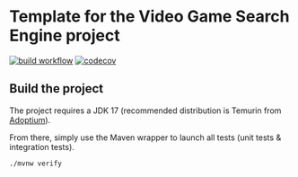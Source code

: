 # Template for the Video Game Search Engine project

[![build workflow](https://github.com/romain-gauvreau/video_game_search_engine/actions/workflows/build.yml/badge.svg)](https://github.com/romain-gauvreau/video_game_search_engine/actions)
[![codecov](https://codecov.io/gh/romain-gauvreau/video_game_search_engine/branch/main/graph/badge.svg)](https://codecov.io/gh/romain-gauvreau/video_game_search_engine)

## Build the project

The project requires a JDK 17 (recommended distribution is Temurin from [Adoptium](https://adoptium.net/)).

From there, simply use the Maven wrapper to launch all tests (unit tests & integration tests).

`./mvnw verify`
